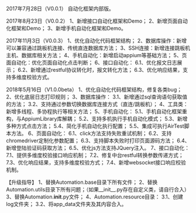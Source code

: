 2017年7月28日（V0.0.1）
自动化框架内部版。


2017年8月23日（V0.0.2）
1、新增接口自动化框架和Demo；
2、新增页面自动化框架和Demo；
3、新增手机自动化框架和Demo。


2017年11月3日（V0.0.3）
1、优化自动化代码框架结构；
2、数据库操作：新增可以兼容通过跳板机连接、传统直连数据库方法；
3、SSH连接：新增连接跳板机主机、数据库相关方法；
4、手机自动化：新增启动appium等基础方法；
5、页面自动化：优化页面自动化点击判断；
6、接口自动化：
  6.1、优化报文日志展示；
  6.2、新增通过restful协议转化时，报文转化方法；
  6.3、优化响应结果，支持多维度校验方式。


2018年5月16日（V1.0.0beta）
1、优化自动化代码框架结构，修复各类bug；
2、优化底层日志打印规则；
3、数据库操作：
  3.1、新增通过sql查询语句获取值的方法；
  3.2、支持通过参数切换数据库连接方式（直连/跳板机）；
4、工具类：新增多线程、多协程执行等相关方法；
5、手机自动化：
  5.1、手机自动化框架重构，与AppiumLibrary库解耦；
  5.2、支持多机执行手机自动化模式；
  5.3、新增多种方式点击方法；
  5.4、简化手机自动化执行配置；
  5.5、集成可执行AirTest脚本方法。
6、页面自动化：
  6.1、click方法支持失败重试机制；
  6.2、支持chromedriver定制化参数配置；
  6.3、支持脚本失败时打印页面源码方法；
  6.4、新增登陆验证码获取方法；
  6.5、优化js方法支持JQuery注入。
7、接口自动化：
  7.1、提供多维度校验接口响应机制；
  7.2、修复中台restful转换参数传递方式；
  7.3、优化响应结果，支持多维度校验方式；
  7.4、新增websocket接口响应校验机制。

【升级指导】
1、替换Automation.base目录下所有文件；
2、替换Automation.utils目录下所有问题；（如果__init__.py存在自定义类，请自行合入）
3、替换Automation.__init__.py文件；
4、Automation.resource目录：
  3.1、创建log文件夹；
  3.2、将app_data文件夹及其内容合入。
